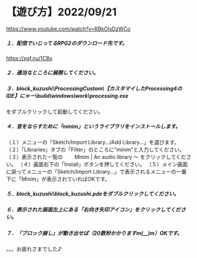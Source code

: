 # 【遊び方】2022/09/21

https://www.youtube.com/watch?v=RBkOlsDzWCo

##### １．配信でいじってるRPG2のダウンロード先です。

https://xgf.nu/1CBs

##### ２．適当なところに展開してください。

##### ３．block_kuzushi\ProcessingCustom\【カスタマイしたProcessing4のIDE】にゃー\build\windows\work\processing.exe
をダブルクリックして起動してください。

##### ４．音をならすために「minim」というライブラリをインストールします。

（１）メニューの「Sketch/Import Library.../Add Library...」を選びます。
（２）「Libraries」タブの「Filter」のところに"minim"と入力してください。
（３）表示された一覧の
　　Minim | An audio library ～
をクリックしてください。
（４）画面右下の「Install」ボタンを押してください。
（５）メイン画面に戻ってメニューの「Sketch/Import Library...」で表示されるメニューの一番下に「Minim」が表示されていればOKです。

##### ５．block_kuzushi\block_kuzushi.pdeをダブルクリックしてください。

##### ６．表示された画面左上にある「右向き矢印アイコン」をクリックしてください。

##### ７．「ブロック崩し」が動き出せば（20数秒かかりますm(__)m）OKです。

。。。お疲れさまでした♪
